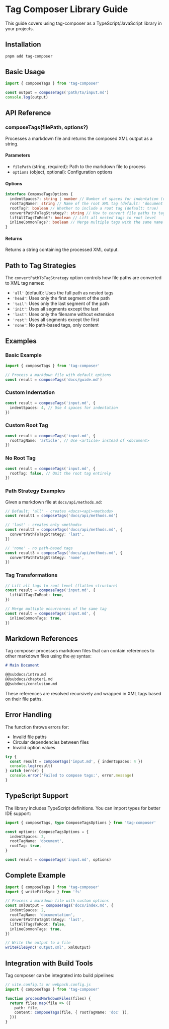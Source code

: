 # Tag Composer Library Guide

This guide covers using tag-composer as a TypeScript/JavaScript library in your projects.

## Installation

```bash
pnpm add tag-composer
```

## Basic Usage

```typescript
import { composeTags } from 'tag-composer'

const output = composeTags('path/to/input.md')
console.log(output)
```

## API Reference

### composeTags(filePath, options?)

Processes a markdown file and returns the composed XML output as a string.

#### Parameters

- `filePath` (string, required): Path to the markdown file to process
- `options` (object, optional): Configuration options

#### Options

```typescript
interface ComposeTagsOptions {
  indentSpaces?: string | number // Number of spaces for indentation (default: 2)
  rootTagName?: string // Name of the root XML tag (default: 'document')
  rootTag?: boolean // Whether to include a root tag (default: true)
  convertPathToTagStrategy?: string // How to convert file paths to tag names
  liftAllTagsToRoot?: boolean // Lift all nested tags to root level
  inlineCommonTags?: boolean // Merge multiple tags with the same name
}
```

#### Returns

Returns a string containing the processed XML output.

## Path to Tag Strategies

The `convertPathToTagStrategy` option controls how file paths are converted to XML tag names:

- `'all'` (default): Uses the full path as nested tags
- `'head'`: Uses only the first segment of the path
- `'tail'`: Uses only the last segment of the path
- `'init'`: Uses all segments except the last
- `'last'`: Uses only the filename without extension
- `'rest'`: Uses all segments except the first
- `'none'`: No path-based tags, only content

## Examples

### Basic Example

```typescript
import { composeTags } from 'tag-composer'

// Process a markdown file with default options
const result = composeTags('docs/guide.md')
```

### Custom Indentation

```typescript
const result = composeTags('input.md', {
  indentSpaces: 4, // Use 4 spaces for indentation
})
```

### Custom Root Tag

```typescript
const result = composeTags('input.md', {
  rootTagName: 'article', // Use <article> instead of <document>
})
```

### No Root Tag

```typescript
const result = composeTags('input.md', {
  rootTag: false, // Omit the root tag entirely
})
```

### Path Strategy Examples

Given a markdown file at `docs/api/methods.md`:

```typescript
// Default: 'all' - creates <docs><api><methods>
const result1 = composeTags('docs/api/methods.md')

// 'last' - creates only <methods>
const result2 = composeTags('docs/api/methods.md', {
  convertPathToTagStrategy: 'last',
})

// 'none' - no path-based tags
const result3 = composeTags('docs/api/methods.md', {
  convertPathToTagStrategy: 'none',
})
```

### Tag Transformations

```typescript
// Lift all tags to root level (flatten structure)
const result = composeTags('input.md', {
  liftAllTagsToRoot: true,
})

// Merge multiple occurrences of the same tag
const result = composeTags('input.md', {
  inlineCommonTags: true,
})
```

## Markdown References

Tag composer processes markdown files that can contain references to other markdown files using the `@@` syntax:

```markdown
# Main Document

@@subdocs/intro.md
@@subdocs/chapter1.md
@@subdocs/conclusion.md
```

These references are resolved recursively and wrapped in XML tags based on their file paths.

## Error Handling

The function throws errors for:

- Invalid file paths
- Circular dependencies between files
- Invalid option values

```typescript
try {
  const result = composeTags('input.md', { indentSpaces: 4 })
  console.log(result)
} catch (error) {
  console.error('Failed to compose tags:', error.message)
}
```

## TypeScript Support

The library includes TypeScript definitions. You can import types for better IDE support:

```typescript
import { composeTags, type ComposeTagsOptions } from 'tag-composer'

const options: ComposeTagsOptions = {
  indentSpaces: 2,
  rootTagName: 'document',
  rootTag: true,
}

const result = composeTags('input.md', options)
```

## Complete Example

```typescript
import { composeTags } from 'tag-composer'
import { writeFileSync } from 'fs'

// Process a markdown file with custom options
const xmlOutput = composeTags('docs/index.md', {
  indentSpaces: 2,
  rootTagName: 'documentation',
  convertPathToTagStrategy: 'last',
  liftAllTagsToRoot: false,
  inlineCommonTags: true,
})

// Write the output to a file
writeFileSync('output.xml', xmlOutput)
```

## Integration with Build Tools

Tag composer can be integrated into build pipelines:

```typescript
// vite.config.ts or webpack.config.js
import { composeTags } from 'tag-composer'

function processMarkdownFiles(files) {
  return files.map(file => ({
    path: file,
    content: composeTags(file, { rootTagName: 'doc' }),
  }))
}
```
